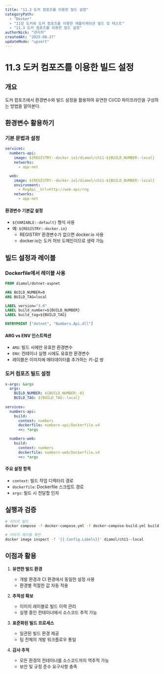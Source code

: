 ```yaml
---
title: "11.3 도커 컴포즈를 이용한 빌드 설정"
categoryPath:
  - "Docker"
  - "11장 도커와 도커 컴포즈를 이용한 애플리케이션 빌드 및 테스트"
  - "11.3 도커 컴포즈를 이용한 빌드 설정"
authorNick: "관리자"
createdAt: "2025-08-27"
updateMode: "upsert"
---
```


# 11.3 도커 컴포즈를 이용한 빌드 설정

## 개요

도커 컴포즈에서 환경변수와 빌드 설정을 활용하여 유연한 CI/CD 파이프라인을 구성하는 방법을 알아본다.

## 환경변수 활용하기

### 기본 문법과 설정

```yaml
services:
  numbers-api:
    image: ${REGISTRY:-docker.io}/diamol/ch11-${BUILD_NUMBER:-local}
    networks:
      - app-net

  web:
    image: ${REGISTRY:-docker.io}/diamol/ch11-${BUILD_NUMBER:-local}
    environment:
      - RngApi__Url=http://web-api/rng
    networks:
      - app-net
```

#### 환경변수 기본값 설정
- `${VARIABLE:-default}` 형식 사용
- 예: `${REGISTRY:-docker.io}`
  - REGISTRY 환경변수가 없으면 docker.io 사용
  - docker.io는 도커 허브 도메인이므로 생략 가능

## 빌드 설정과 레이블

### Dockerfile에서 레이블 사용

```dockerfile
FROM diamol/dotnet-aspnet

ARG BUILD_NUMBER=0
ARG BUILD_TAG=local

LABEL version="3.0"
LABEL build_number=${BUILD_NUMBER}
LABEL build_tag=${BUILD_TAG}

ENTRYPOINT ["dotnet", "Numbers.Api.dll"]
```

#### ARG vs ENV 인스트럭션
- `ARG`: 빌드 시에만 유효한 환경변수
- `ENV`: 컨테이너 실행 시에도 유효한 환경변수
- 레이블은 이미지에 메타데이터를 추가하는 키-값 쌍

### 도커 컴포즈 빌드 설정

```yaml
x-args: &args
  args:
    BUILD_NUMBER: ${BUILD_NUMBER:-0}
    BUILD_TAG: ${BUILD_TAG:-local}
  
services:
  numbers-api:
    build:
      context: numbers
      dockerfile: numbers-api/Dockerfile.v4
      <<: *args

  numbers-web:
    build:
      context: numbers
      dockerfile: numbers-web/Dockerfile.v4
      <<: *args
```

#### 주요 설정 항목
- `context`: 빌드 작업 디렉터리 경로
- `dockerfile`: Dockerfile 스크립트 경로
- `args`: 빌드 시 전달할 인자

## 실행과 검증

```bash
# 이미지 빌드
docker compose -f docker-compose.yml -f docker-compose-build.yml build

# 이미지 레이블 확인
docker image inspect -f '{{.Config.Labels}}' diamol/ch11--local
```

## 이점과 활용

1. **유연한 빌드 환경**
   - 개발 환경과 CI 환경에서 동일한 설정 사용
   - 환경별 적절한 값 자동 적용

2. **추적성 확보**
   - 이미지 레이블로 빌드 이력 관리
   - 실행 중인 컨테이너에서 소스코드 추적 가능

3. **표준화된 빌드 프로세스**
   - 일관된 빌드 환경 제공
   - 팀 전체의 개발 워크플로우 통일

4. **감사 추적**
   - 모든 환경의 컨테이너를 소스코드까지 역추적 가능
   - 보안 및 규정 준수 요구사항 충족